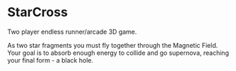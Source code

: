 # StarCross

Two player endless runner/arcade 3D game.

As two star fragments you must fly together through the Magnetic Field.
Your goal is to absorb enough energy to collide and go supernova, reaching your final form - a black hole.
